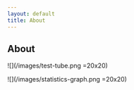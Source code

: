 ```yaml
---
layout: default
title: About
---
```


## About

![](/images/test-tube.png =20x20)

![](/images/statistics-graph.png =20x20)

